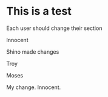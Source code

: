 # This is a test

Each user should change their section

Innocent

Shino made changes

Troy

Moses


My change. Innocent.
